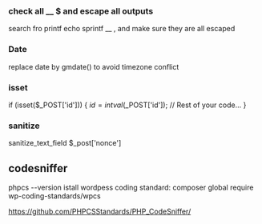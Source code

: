 ### check all __ $ and escape all outputs 
search fro printf echo sprintf __ , and make sure they are all escaped

### Date
replace date by gmdate() to avoid timezone conflict

### isset
if (isset($_POST['id'])) {
    $id = intval($_POST['id']);
    // Rest of your code...
}

### sanitize
sanitize_text_field $_post['nonce']

## codesniffer
phpcs --version
istall wordpess coding standard:
composer global require wp-coding-standards/wpcs

https://github.com/PHPCSStandards/PHP_CodeSniffer/
